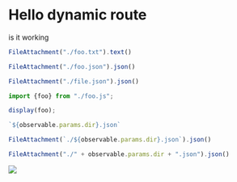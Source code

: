 # Hello dynamic route

is it working

```js
FileAttachment("./foo.txt").text()
```

```js
FileAttachment("./foo.json").json()
```

```js
FileAttachment("./file.json").json()
```

```js
import {foo} from "./foo.js";

display(foo);
```

```js
`${observable.params.dir}.json`
```

```js
FileAttachment(`./${observable.params.dir}.json`).json()
```

```js
FileAttachment("./" + observable.params.dir + ".json").json()
```

<img src="./w3c.png">
